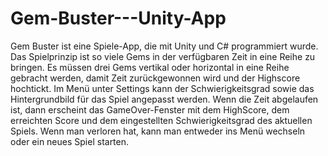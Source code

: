 # Gem-Buster---Unity-App

Gem Buster ist eine Spiele-App, die mit Unity und C# programmiert wurde.
Das Spielprinzip ist so viele Gems in der verfügbaren Zeit in eine Reihe zu bringen.
Es müssen drei Gems vertikal oder horizontal in eine Reihe gebracht werden, damit Zeit zurückgewonnen wird
und der Highscore hochtickt.
Im Menü unter Settings kann der Schwierigkeitsgrad sowie das Hintergrundbild für das Spiel angepasst werden.
Wenn die Zeit abgelaufen ist, dann erscheint das GameOver-Fenster mit dem HighScore, dem erreichten Score und dem eingestellten Schwierigkeitsgrad
des aktuellen Spiels. Wenn man verloren hat, kann man entweder ins Menü wechseln oder ein neues Spiel starten.  
